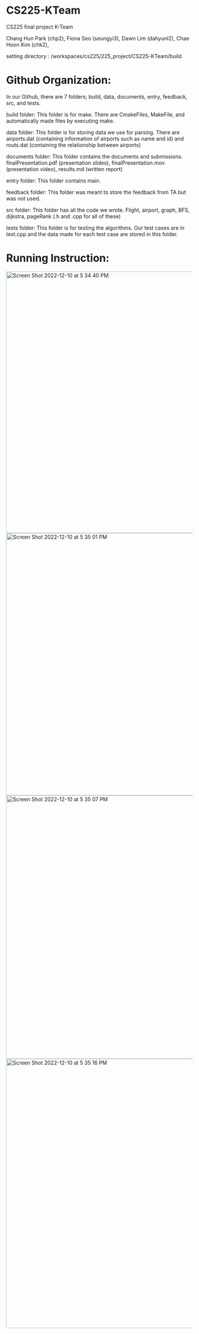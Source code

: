 # CS225-KTeam
CS225 final project K-Team

Chang Hun Park (chp2),
Fiona Seo (seungyi3),
Dawn Lim (dahyunl2),
Chae Hoon Kim (chk2),

setting directory : /workspaces/cs225/225_project/CS225-KTeam/build


# Github Organization:
In our Github, there are 7 folders; build, data, documents, entry, feedback, src, and tests.
 
build folder: 
This folder is for make. There are CmakeFiles, MakeFile, and automatically made files by executing make. 

data folder: 
This folder is for storing data we use for parsing. There are airports.dat (containing information of airports such as name and id) and routs.dat (containing the relationship between airports)

documents folder: 
This folder contains the documents and submissions. finalPresentation.pdf (presentation slides), finalPresentation.mov (presentation video), results.md (written report)

entry folder: 
This folder contains main.

feedback folder: 
This folder was meant to store the feedback from TA but was not used. 

src folder: 
This folder has all the code we wrote. Flight, airport, graph, BFS, dijkstra, pageRank (.h and .cpp for all of these)

tests folder: 
This folder is for testing the algorithms. Our test cases are in test.cpp and the data made for each test case are stored in this folder.
 
# Running Instruction:
<img width="704" alt="Screen Shot 2022-12-10 at 5 34 40 PM" src="https://user-images.githubusercontent.com/90300666/206879558-6a757d09-9d9d-430b-9142-c4552defcb9d.png">

<img width="706" alt="Screen Shot 2022-12-10 at 5 35 01 PM" src="https://user-images.githubusercontent.com/90300666/206879562-324d7be2-6e99-4893-af52-e720c1f92616.png">

<img width="709" alt="Screen Shot 2022-12-10 at 5 35 07 PM" src="https://user-images.githubusercontent.com/90300666/206879565-cb1c430a-cb0a-47ed-8fea-74937e630a48.png">
<img width="725" alt="Screen Shot 2022-12-10 at 5 35 16 PM" src="https://user-images.githubusercontent.com/90300666/206879568-d4d05d25-00ee-45f1-9079-d46873063807.png">
